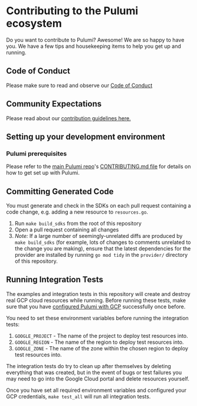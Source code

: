 # Contributing to the Pulumi ecosystem

Do you want to contribute to Pulumi? Awesome! We are so happy to have you.
We have a few tips and housekeeping items to help you get up and running.

## Code of Conduct

Please make sure to read and observe our [Code of Conduct](./CODE-OF-CONDUCT.md)

## Community Expectations

Please read about our [contribution guidelines here.](https://github.com/pulumi/pulumi/blob/master/CONTRIBUTING.md#communications)

## Setting up your development environment

### Pulumi prerequisites

Please refer to the [main Pulumi repo](https://github.com/pulumi/pulumi/)'s [CONTRIBUTING.md file](
https://github.com/pulumi/pulumi/blob/master/CONTRIBUTING.md#developing) for details on how to get set up with Pulumi.

## Committing Generated Code

You must generate and check in the SDKs on each pull request containing a code change, e.g. adding a new resource to `resources.go`.

1. Run `make build_sdks` from the root of this repository
1. Open a pull request containing all changes
1. *Note:* If a large number of seemingly-unrelated diffs are produced by `make build_sdks` (for example, lots of changes to comments unrelated to the change you are making), ensure that the latest dependencies for the provider are installed by running `go mod tidy` in the `provider/` directory of this repository.

## Running Integration Tests

The examples and integration tests in this repository will create and destroy real GCP
cloud resources while running. Before running these tests, make sure that you have
[configured Pulumi with GCP](https://pulumi.io/install/gcp.html) successfully once before.

You need to set these environment variables before running the integration tests:

1. `GOOGLE_PROJECT` - The name of the project to deploy test resources into.
1. `GOOGLE_REGION` - The name of the region to deploy test resources into.
1. `GOOGLE_ZONE` - The name of the zone within the chosen region to deploy
test resources into.

The integration tests do try to clean up after themselves by deleting everything that was
created, but in the event of bugs or test failures you may need to go into the Google Cloud portal
and delete resources yourself.

Once you have set all required environment variables and configured your GCP credentials, `make test_all` will run all integration tests.
